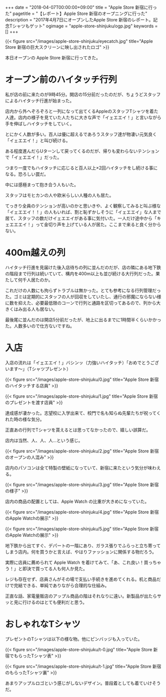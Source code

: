 +++
date = "2018-04-07T00:00:00+09:00"
title = "Apple Store 新宿に行った"
pagetitle = "【レポート】Apple Store 新宿のオープニングに行った"
description = "2017年4月7日にオープンしたApple Store 新宿のレポート。記念Tシャツもゲット"
ogimage  = "apple-store-shinjuku/ogp.jpg"
keywords = []
+++

{{< figure src="/images/apple-store-shinjuku/eyecatch.jpg" title="Apple Store 新宿の巨大スクリーンに映し出されたロゴ" >}}

本日オープンの Apple Store 新宿に行ってきた。

# オープン前のハイタッチ行列
私が店の前に来たのが9時45分。開店の15分前だったのだが、ちょうどスタッフによるハイタッチ行進が始まった。

店内から外へぞろぞろと一列になって出てくるAppleのスタッフTシャツを着た人達。店内の様子を見ていた人たちに大きな声で「イェエエイ！」と言いながら手を伸ばしハイタッチをしていく。

とにかく人数が多い。百人は優に超えるであろうスタッフ達が物凄い元気良く「イェエエイ！」と叫び続ける。

ある程度進んだらUターンして戻ってくるのだが、帰りも変わらないテンションで「イェエエイ！」だった。

つまり一度でもハイタッチに応じると百人以上×2回ハイタッチをし続ける事になる。恐ろしい罠だ。

中には感極まって抱き合う人もいた。

スタッフはモヒカンの人や欧米らしい人種の人も居た。

てっきり全員のテンションが高いのかと思いきや、よく観察してみると叫ぶ様な「イェエエイ！！」の人もいれば、割と恥ずかしそうに「イェエエイ」な人まで居て、スタッフの数だけイェエエイがある事に気付いた。一人だけ途中から「キェエエエイ！」って金切り声を上げている人が居た。ここまで来ると良く分からない。

# 400m越えの列
ハイタッチ行進を見届けた後入店待ちの列に並んだのだが、店の隣にある地下鉄の階段まで行列は続いていて、構内を400m以上も並び続ける大行列だった。果たして何千人居たのか。

これだけの人数にも拘らずトラブルは無かった。とても参考になる行列管理だった。ゴミは定期的にスタッフの人が回収をしていたし、通行の邪魔にならない様に数を抑えた、必要最低限のコーンで行列と通路を区切ってあるので、列から大きくはみ出る人も居ない。

最後尾に並んだのは開店5分前だったが、地上に出るまでに1時間半くらいかかった。人数多いので仕方ないですね。

# 入店
入店の流れは「イェエエイ！」バシンッ（力強いハイタッチ）「おめでとうございます〜」（Tシャツプレゼント）

{{< figure src="/images/apple-store-shinjuku/0.jpg" title="Apple Store 新宿のハイタッチする店員" >}}

{{< figure src="/images/apple-store-shinjuku/1.jpg" title="Apple Store 新宿のプレゼントを渡す店員" >}}

達成感が凄かった。志望校に入学出来て、校門で名も知らぬ先輩たちが祝ってくれた時の様な気分。

正直あの行列でTシャツを貰えるとは思ってなかったので、嬉しい誤算だ。

店内は当然、人、人、人…という感じ。

{{< figure src="/images/apple-store-shinjuku/2.jpg" title="Apple Store 新宿のオープンの人混み" >}}

店内のパソコンは全て特製の壁紙になっていて、新宿に来たという気分が味わえる。

{{< figure src="/images/apple-store-shinjuku/3.jpg" title="Apple Store 新宿の様子" >}}

店内の商品の配置としては、Apple Watch の比重が大きめになっていた。

{{< figure src="/images/apple-store-shinjuku/4.jpg" title="Apple Store 新宿のApple Watchの展示" >}}

{{< figure src="/images/apple-store-shinjuku/5.jpg" title="Apple Store 新宿のApple Watchの展示" >}}

地下鉄から出てすぐ、デパートの一階にあり、ガラス張りでふらっと立ち寄ってしまう店内。何を買うかと言えば、やはりファッションに関係する物だろう。

実際に店員に薦められて Apple Watch を着けてみて、「あ、これ良い！買っちゃう！」と即決で買ってる人も何人か見た。

レジも存在せず、店員さんがその場で支払い手続きを進めてくれる。机と商品だけで完結できる、単純でありながら合理的な仕組み。

正直な話、家電量販店のアップル商品の階はそれなりに遠い。新製品が出たらサッと見に行けるのはとても便利だと思う。

# おしゃれなTシャツ

プレゼントのTシャツは以下の様な物。他にピンバッジも入っていた。

{{< figure src="/images/apple-store-shinjuku/t-0.jpg" title="Apple Store 新宿でもらったTシャツ表" >}}

{{< figure src="/images/apple-store-shinjuku/t-1.jpg" title="Apple Store 新宿のもらったTシャツ裏" >}}

あまりアップルロゴという感じがしないデザイン。普段着としても着ていけそうだ。

